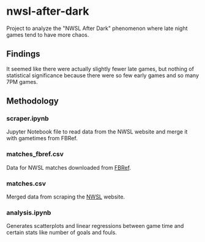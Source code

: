 # nwsl-after-dark

Project to analyze the "NWSL After Dark" phenomenon where late night games
tend to have more chaos.

## Findings

It seemed like there were actually slightly fewer late games, but nothing
of statistical significance because there were so few early games and so
many 7PM games.

## Methodology

### scraper.ipynb

Jupyter Notebook file to read data from the NWSL website and merge it with
gametimes from FBRef.

### matches_fbref.csv

Data for NWSL matches downloaded from
[FBRef](https://fbref.com/en/comps/182/schedule/NWSL-Scores-and-Fixtures).

### matches.csv

Merged data from scraping the [NWSL](https://www.nwslsoccer.com/schedule)
website.

### analysis.ipynb

Generates scatterplots and linear regressions between game time and certain
stats like number of goals and fouls.